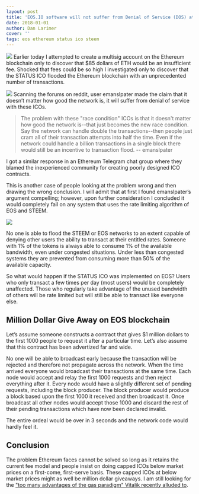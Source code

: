 ```yaml
---
layout: post
title: 'EOS.IO software will not suffer from Denial of Service (DOS) attacks like Ethereum'
date: 2018-01-01
author: Dan Larimer
cover: ''
tags: eos ethereum status ico steem
---
```

![](https://steemitimages.com/DQmUSLXN9TnhANEUJCCYu3Z4fGemUhLbJ4jBQ5o8vAqVssp/image.png)
Earlier today I attempted to create a multisig account on the Ethereum blockchain only to discover that $85 dollars of ETH would be an insufficient fee. Shocked that fees could be so high I investigated only to discover that the STATUS ICO flooded the Ethereum blockchain with an unprecedented number of transactions.

![](https://steemitimages.com/0x0/https://steemitimages.com/DQmSrwobHoEG5vhi94PypoE7xF3Dm2J3uNftVRenc9TqZwi/image.png)
Scanning the forums on reddit, user emanslpater made the claim that it doesn’t matter how good the network is, it will suffer from denial of service with these ICOs.



>The problem with these "race condition" ICOs is that it doesn't matter how good the network is--that just becomes the new race condition. Say the network can handle double the transactions--then people just cram all of their transaction attempts into half the time. Even if the network could handle a billion transactions in a single block there would still be an incentive to transaction flood. -- emanslpater

I got a similar response in an Ethereum Telegram chat group where they blamed the inexperienced community for creating poorly designed ICO contracts.

This is another case of people looking at the problem wrong and then drawing the wrong conclusion. I will admit that at first I found emanslpater’s argument compelling; however, upon further consideration I concluded it would completely fail on any system that uses the rate limiting algorithm of EOS and STEEM.

![](https://steemitimages.com/DQmYc1ocUxSMviRBK7VmpNj52ovV5wFMV6cAGrfMz4qE7xu/image.png)

No one is able to flood the STEEM or EOS networks to an extent capable of denying other users the ability to transact at their entitled rates. Someone with 1% of the tokens is always able to consume 1% of the available bandwidth, even under congested situations. Under less than congested systems they are prevented from consuming more than 50% of the available capacity.

So what would happen if the STATUS ICO was implemented on EOS? Users who only transact a few times per day (most users) would be completely unaffected. Those who regularly take advantage of the unused bandwidth of others will be rate limited but will still be able to transact like everyone else.

## Million Dollar Give Away on EOS blockchain
Let’s assume someone constructs a contract that gives $1 million dollars to the first 1000 people to request it after a particular time. Let’s also assume that this contract has been advertized far and wide.

No one will be able to broadcast early because the transaction will be rejected and therefore not propagate across the network. When the time arrived everyone would broadcast their transactions at the same time. Each node would accept and relay the first 1000 requests and then reject everything after it. Every node would have a slightly different set of pending requests, including the block producer. The block producer would produce a block based upon the first 1000 it received and then broadcast it. Once broadcast all other nodes would accept those 1000 and discard the rest of their pending transactions which have now been declared invalid.

The entire ordeal would be over in 3 seconds and the network code would hardly feel it.

## Conclusion
The problem Ethereum faces cannot be solved so long as it retains the current fee model and people insist on doing capped ICOs below market prices on a first-come, first-serve basis. These capped ICOs at below market prices might as well be million dollar giveaways. I am still looking for the ["too many advantages of the gas paradigm" Vitalik recently alluded to](https://steemit.com/vitalik/@noganoo/an-interview-with-vitalik-buterin-founder-of-ethereum-exclusively-on-steemit-6-21-2017).
